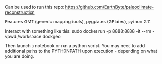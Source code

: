 Can be used to run this repo: https://github.com/EarthByte/paleoclimate-reconstruction

Features GMT (generic mapping tools), pygplates (GPlates), python 2.7.

Interact with something like this: sudo docker run -p 8888:8888 -it --rm -vpwd:/workspace dockgeo

Then launch a notebook or run a python script. 
You may need to add additional paths to the PYTHONPATH upon execution - depending on what you are doing.
